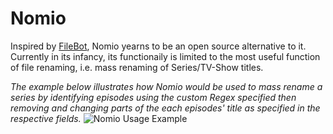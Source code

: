 Nomio
===

Inspired by [FileBot](https://www.filebot.net/), Nomio yearns to be an open source alternative to it. Currently in its infancy, its functionaily is limited to the most useful function of file renaming, i.e. mass renaming of Series/TV-Show titles.

*The example below illustrates how Nomio would be used to mass rename a series by identifying episodes using the custom Regex specified then removing and changing parts of the each episodes' title as specified in the respective fields.*
![Nomio Usage Example](https://alexvasile.com/wp-content/uploads/2020/07/NomioRegexExample.png)
